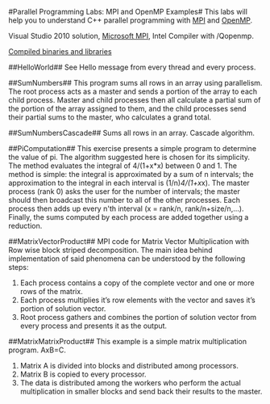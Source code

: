 #Parallel Programming Labs: MPI and OpenMP Examples#
This labs will help you to understand C++ parallel programming with [MPI](https://en.wikipedia.org/wiki/Message_Passing_Interface) and [OpenMP](https://en.wikipedia.org/wiki/OpenMP).

Visual Studio 2010 solution, [Microsoft MPI](https://en.wikipedia.org/wiki/Microsoft_Messaging_Passing_Interface), Intel Compiler with /Qopenmp.

[Compiled binaries and libraries](https://github.com/downloads/kcherenkov/Parallel-Programming-Labs/ParallelProgrammingLabs.zip)

##HelloWorld##
See Hello message from every thread and every process.

##SumNumbers##
This program sums all rows in an array using parallelism.
The root process acts as a master and sends a portion of the
array to each child process.  Master and child processes then
all calculate a partial sum of the portion of the array assigned
to them, and the child processes send their partial sums to
the master, who calculates a grand total.

##SumNumbersCascade##
Sums all rows in an array. Cascade algorithm.

##PiComputation##
This exercise presents a simple program to determine the value of pi.
The algorithm suggested here is chosen for its simplicity.
The method evaluates the integral of 4/(1+x*x) between 0 and 1.
The method is simple: the integral is approximated by a sum of n intervals;
the approximation to the integral in each interval is (1/n)*4/(1+x*x).
The master process (rank 0) asks the user for the number of intervals;
the master should then broadcast this number to all of the other processes.
Each process then adds up every n'th interval (x = rank/n, rank/n+size/n,...).
Finally, the sums computed by each process are added together using a reduction.

##MatrixVectorProduct##
MPI code for Matrix Vector Multiplication with Row wise block striped decomposition.
The main idea behind implementation of said phenomena can be understood by the following steps:

1. Each process contains a copy of the complete vector and one or more rows of the matrix.
2. Each process multiplies it’s row elements with the vector and saves it’s portion of solution vector.
3. Root process gathers and combines the portion of solution vector from every process and presents it as the output.

##MatrixMatrixProduct##
This example is a simple matrix multiplication program. AxB=C.

1. Matrix A is divided into blocks and distributed among processors.
2. Matrix B is copied to every processor.
3. The data is distributed among the workers who perform the actual multiplication in smaller blocks and send back their results to the master.
